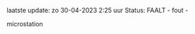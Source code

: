 laatste update: 
zo 30-04-2023  2:25   uur 
Status: FAALT - fout - 
<div class="service R">microstation</div>